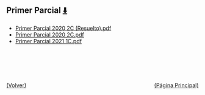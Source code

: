 
<html>
<body>
<h2>Primer Parcial <a href="https://downgit.github.io/#/home?url=https://github.com/Apuntes-FIUBA/Apuntes-Electronica/tree/main/82 - Física/8202 - Fisica II/Examenes/Parciales/Primer Parcial" style="font-size:20px">  ⬇️ </a></h2>
<ul>
    <li><a href="Primer Parcial 2020 2C (Resuelto).pdf">Primer Parcial 2020 2C (Resuelto).pdf</a></li>
    <li><a href="Primer Parcial 2020 2C.pdf">Primer Parcial 2020 2C.pdf</a></li>
    <li><a href="Primer Parcial 2021 1C.pdf">Primer Parcial 2021 1C.pdf</a></li>
</ul>
</body>
</html>



































<br><br><br><br><br><a href="../" style="float: left">(Volver)</a> <a href="https://apuntes-fiuba.github.io/Apuntes-Electronica" style="float: right">(Página Principal)</a>
